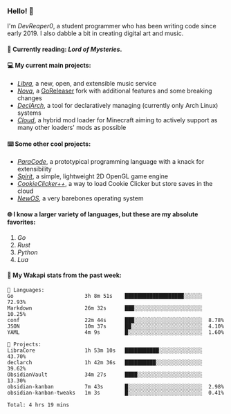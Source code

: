 ### Hello! 👋

I'm _DevReaper0_, a student programmer who has been writing code since early 2019. I also dabble a bit in creating digital art and music.

#### 📖 Currently reading: *Lord of Mysteries*.

#### 💻 My current main projects:

-   _[Libra](https://github.com/LibraMusic)_, a new, open, and extensible music service
-   _[Nova](https://github.com/LibraMusic/Nova)_, a [GoReleaser](https://github.com/goreleaser/goreleaser) fork with additional features and some breaking changes
-   _[DeclArch](https://github.com/DevReaper0/declarch)_, a tool for declaratively managing (currently only Arch Linux) systems
-   _[Cloud](https://github.com/CloudLoaderMC/CloudLoader)_, a hybrid mod loader for Minecraft aiming to actively support as many other loaders' mods as possible

#### ⌨️ Some other cool projects:

-   _[ParaCode](https://github.com/ParaCodeLang/ParaCode)_, a prototypical programming language with a knack for extensibility
-   _[Spirit](https://gitlab.com/DevReaper0/SpiritEngine)_, a simple, lightweight 2D OpenGL game engine
-   _[CookieClicker++](https://github.com/DevReaper0/CookieClickerPlusPlus)_, a way to load Cookie Clicker but store saves in the cloud
-   _[NewOS](https://github.com/DevReaper0/NewOS)_, a very barebones operating system

#### 🌐 I know a larger variety of languages, but these are my absolute favorites:

1. _Go_
2. _Rust_
3. _Python_
4. _Lua_

#### 📡 My Wakapi stats from the past week:

```text
💾 Languages:
Go                       3h 8m 51s    ███████████████████░░░░░░  72.93%
Markdown                 26m 32s      ███░░░░░░░░░░░░░░░░░░░░░░  10.25%
conf                     22m 44s      ███░░░░░░░░░░░░░░░░░░░░░░  8.78%
JSON                     10m 37s      ██░░░░░░░░░░░░░░░░░░░░░░░  4.10%
YAML                     4m 9s        █░░░░░░░░░░░░░░░░░░░░░░░░  1.60%

💼 Projects:
LibraCore                1h 53m 10s   ███████████░░░░░░░░░░░░░░  43.70%
declarch                 1h 42m 36s   ██████████░░░░░░░░░░░░░░░  39.62%
ObsidianVault            34m 27s      ████░░░░░░░░░░░░░░░░░░░░░  13.30%
obsidian-kanban          7m 43s       █░░░░░░░░░░░░░░░░░░░░░░░░  2.98%
obsidian-kanban-tweaks   1m 3s        █░░░░░░░░░░░░░░░░░░░░░░░░  0.41%

Total: 4 hrs 19 mins
```
